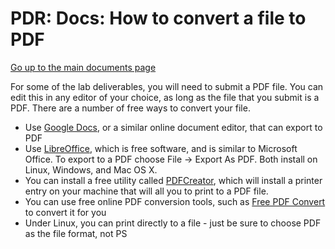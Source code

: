 PDR: Docs: How to convert a file to PDF
=======================================

[Go up to the main documents page](index.html)

For some of the lab deliverables, you will need to submit a PDF file.
You can edit this in any editor of your choice, as long as the file
that you submit is a PDF.  There are a number of free ways to convert
your file.


- Use [Google Docs](https://docs.google.com/), or a similar online
  document editor, that can export to PDF
- Use [LibreOffice](http://www.libreoffice.org/), which is free
  software, and is similar to Microsoft Office.  To export to a PDF
  choose File -> Export As PDF.  Both install on Linux, Windows, and
  Mac OS X.
- You can install a free utility called
  [PDFCreator](http://sourceforge.net/projects/pdfcreator/), which
  will install a printer entry on your machine that will all you to
  print to a PDF file.
- You can use free online PDF conversion tools, such as [Free PDF
  Convert](http://www.freepdfconvert.com/) to convert it for you
- Under Linux, you can print directly to a file - just be sure to
  choose PDF as the file format, not PS

